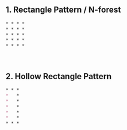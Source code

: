 ## 1. Rectangle Pattern / N-forest

```md
* * * *
* * * *
* * * *
* * * *
* * * *
```

&nbsp;

## 2. Hollow Rectangle Pattern

```md
* * *
*   *
*   *
*   *
*   *
*   *
* * *
```

&nbsp;
